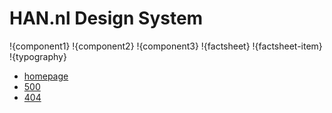 # HAN.nl Design System
!{component1}
!{component2}
!{component3}
!{factsheet}
!{factsheet-item}
!{typography}

* [homepage](/index.html)
* [500](/500.html)
* [404](/404.html) 
